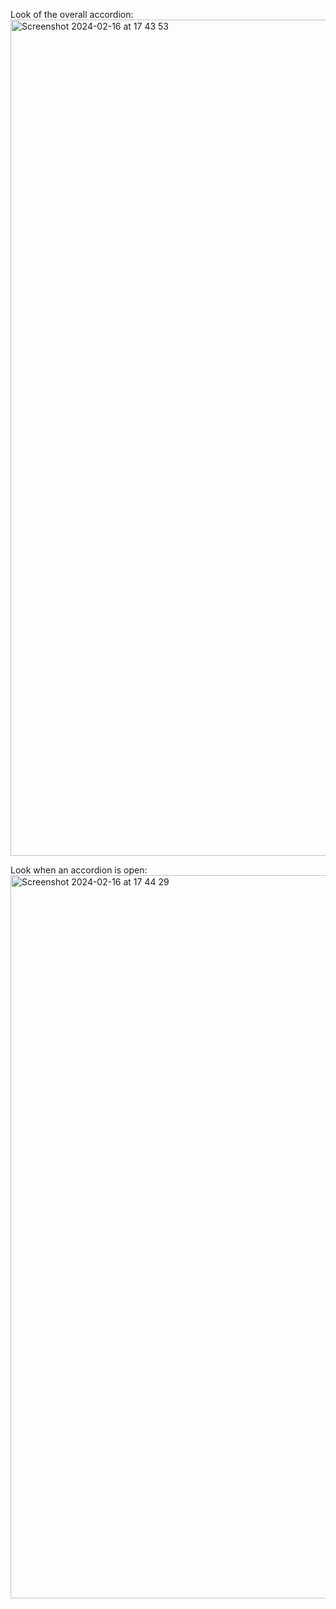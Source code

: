 Look of the overall accordion:
<img width="1338" alt="Screenshot 2024-02-16 at 17 43 53" src="https://github.com/BradLad1/Accordion/assets/148502451/3d6288ef-50e4-4962-9dea-ce9a1870d919">


Look when an accordion is open:
<img width="1157" alt="Screenshot 2024-02-16 at 17 44 29" src="https://github.com/BradLad1/Accordion/assets/148502451/eeaa52d3-c1ed-45b6-8155-b16436a18070">
